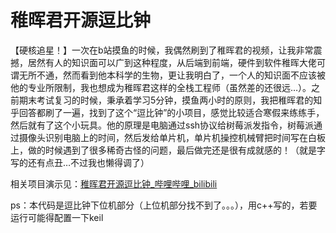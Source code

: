 # 稚晖君开源逗比钟

【硬核追星！】一次在b站摸鱼的时候，我偶然刷到了稚晖君的视频，让我非常震撼，居然有人的知识面可以广到这种程度，从后端到前端，硬件到软件稚晖大佬可谓无所不通，然而看到他本科学的生物，更让我明白了，一个人的知识面不应该被他的专业所限制，我也想成为稚晖君这样的全栈工程师（虽然差的还很远…）。之前期末考试复习的时候，秉承着学习5分钟，摸鱼两小时的原则，我把稚晖君的知乎回答都刷了一遍，找到了这个“逗比钟”的小项目，感觉比较适合寒假来练练手，然后就有了这个小玩具。他的原理是电脑通过ssh协议给树莓派发指令，树莓派通过摄像头识别电脑上的时间，然后发给单片机，单片机操控机械臂把时间写在白板上，做的时候遇到了很多稀奇古怪的问题，最后做完还是很有成就感的！（就是字写的还有点丑…不过我也懒得调了）

相关项目演示见：[稚晖君开源逗比钟_哔哩哔哩_bilibili](https://www.bilibili.com/video/BV1XP4y1p7W3?spm_id_from=333.999.0.0)

ps：本代码是逗比钟下位机部分（上位机部分找不到了。。。），用c++写的，若要运行可能得配置一下keil